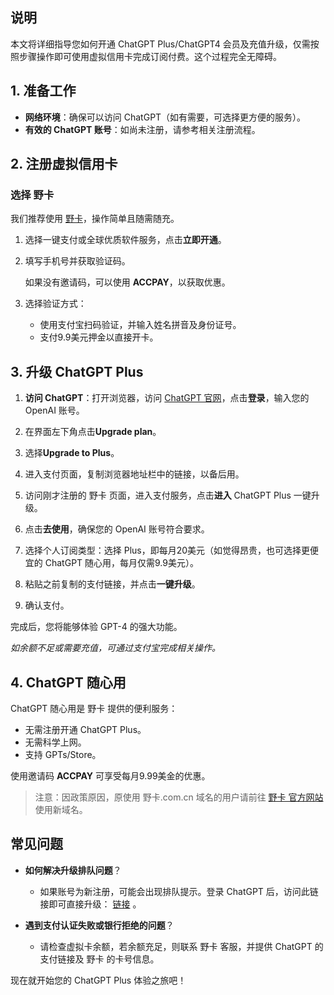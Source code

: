 ## 说明

本文将详细指导您如何开通 ChatGPT Plus/ChatGPT4 会员及充值升级，仅需按照步骤操作即可使用虚拟信用卡完成订阅付费。这个过程完全无障碍。

## 1. 准备工作

- **网络环境**：确保可以访问 ChatGPT（如有需要，可选择更方便的服务）。
- **有效的 ChatGPT 账号**：如尚未注册，请参考相关注册流程。

## 2. 注册虚拟信用卡

### 选择 野卡

我们推荐使用 [野卡](https://bit.ly/bewildcard)，操作简单且随需随充。

1. 选择一键支付或全球优质软件服务，点击**立即开通**。

2. 填写手机号并获取验证码。

   如果没有邀请码，可以使用 **ACCPAY**，以获取优惠。

3. 选择验证方式：
   - 使用支付宝扫码验证，并输入姓名拼音及身份证号。
   - 支付9.9美元押金以直接开卡。

## 3. 升级 ChatGPT Plus

1. **访问 ChatGPT**：打开浏览器，访问 [ChatGPT 官网](https://chat.openai.com/)，点击**登录**，输入您的 OpenAI 账号。

2. 在界面左下角点击**Upgrade plan**。

3. 选择**Upgrade to Plus**。

4. 进入支付页面，复制浏览器地址栏中的链接，以备后用。

5. 访问刚才注册的 野卡 页面，进入支付服务，点击**进入** ChatGPT Plus 一键升级。

6. 点击**去使用**，确保您的 OpenAI 账号符合要求。

7. 选择个人订阅类型：选择 Plus，即每月20美元（如觉得昂贵，也可选择更便宜的 ChatGPT 随心用，每月仅需9.9美元）。

8. 粘贴之前复制的支付链接，并点击**一键升级**。

9. 确认支付。

完成后，您将能够体验 GPT-4 的强大功能。

*如余额不足或需要充值，可通过支付宝完成相关操作。*

## 4. ChatGPT 随心用

ChatGPT 随心用是 野卡 提供的便利服务：

- 无需注册开通 ChatGPT Plus。
- 无需科学上网。
- 支持 GPTs/Store。

使用邀请码 **ACCPAY** 可享受每月9.99美金的优惠。

> 注意：因政策原因，原使用 野卡.com.cn 域名的用户请前往 [野卡 官方网站](https://bit.ly/bewildcard) 使用新域名。

## 常见问题

- **如何解决升级排队问题**？
  - 如果账号为新注册，可能会出现排队提示。登录 ChatGPT 后，访问此链接即可直接升级： [链接](https://chat.openai.com/invite/accepted) 。

- **遇到支付认证失败或银行拒绝的问题**？
  - 请检查虚拟卡余额，若余额充足，则联系 野卡 客服，并提供 ChatGPT 的支付链接及 野卡 的卡号信息。

现在就开始您的 ChatGPT Plus 体验之旅吧！